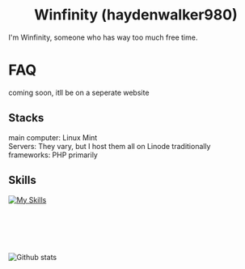 <p align="center">
</p>
<h1 align="center">Winfinity (haydenwalker980)</h1>
I'm Winfinity, someone who has way too much free time. 

# FAQ
coming soon, itll be on a seperate website

## Stacks
main computer: Linux Mint  
Servers: They vary, but I host them all on Linode traditionally  
frameworks: PHP primarily

## Skills
[![My Skills](https://skillicons.dev/icons?i=js,html,css,pr,php,mysql,linux,ae,azure,ps,bash,bootstrap)](https://skillicons.dev)

</p>

<br />
<br />
<br />
<br />

![Github stats](https://github-readme-stats.vercel.app/api?username=haydenwalker980&count_private=true&show_icons=true&include_all_commits=true)
